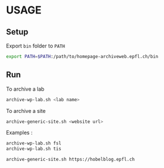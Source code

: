 USAGE
=====

Setup
-----

Export `bin` folder to `PATH`

```bash
export PATH=$PATH:/path/to/homepage-archiveweb.epfl.ch/bin
```

Run
---

To archive a lab

```bash
archive-wp-lab.sh <lab name>
```

To archive a site

```bash
archive-generic-site.sh <website url>
```

Examples :

```bash
archive-wp-lab.sh fsl
archive-wp-lab.sh tis

archive-generic-site.sh https://hobelblog.epfl.ch
```
